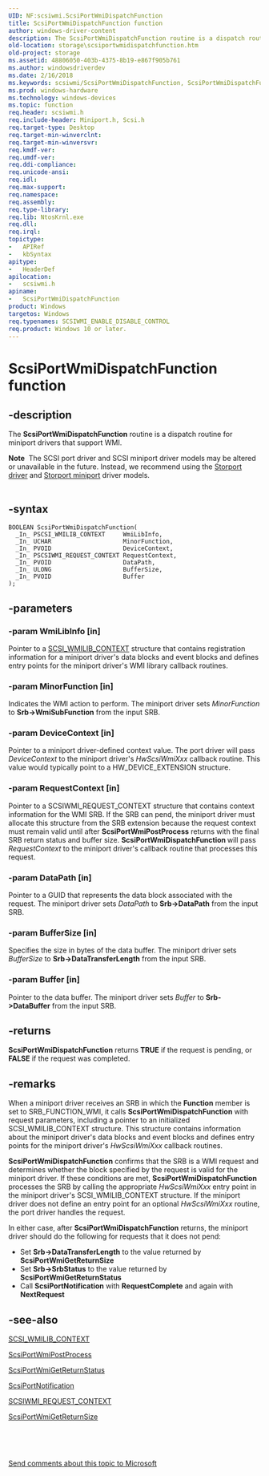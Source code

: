 ```yaml
---
UID: NF:scsiwmi.ScsiPortWmiDispatchFunction
title: ScsiPortWmiDispatchFunction function
author: windows-driver-content
description: The ScsiPortWmiDispatchFunction routine is a dispatch routine for miniport drivers that support WMI.
old-location: storage\scsiportwmidispatchfunction.htm
old-project: storage
ms.assetid: 48806050-403b-4375-8b19-e867f905b761
ms.author: windowsdriverdev
ms.date: 2/16/2018
ms.keywords: scsiwmi/ScsiPortWmiDispatchFunction, ScsiPortWmiDispatchFunction, storage.scsiportwmidispatchfunction, scsiprt_03d0ec2c-b525-48d5-bcc3-cfd89fe020bd.xml, ScsiPortWmiDispatchFunction routine [Storage Devices]
ms.prod: windows-hardware
ms.technology: windows-devices
ms.topic: function
req.header: scsiwmi.h
req.include-header: Miniport.h, Scsi.h
req.target-type: Desktop
req.target-min-winverclnt: 
req.target-min-winversvr: 
req.kmdf-ver: 
req.umdf-ver: 
req.ddi-compliance: 
req.unicode-ansi: 
req.idl: 
req.max-support: 
req.namespace: 
req.assembly: 
req.type-library: 
req.lib: NtosKrnl.exe
req.dll: 
req.irql: 
topictype:
-	APIRef
-	kbSyntax
apitype:
-	HeaderDef
apilocation:
-	scsiwmi.h
apiname:
-	ScsiPortWmiDispatchFunction
product: Windows
targetos: Windows
req.typenames: SCSIWMI_ENABLE_DISABLE_CONTROL
req.product: Windows 10 or later.
---
```


# ScsiPortWmiDispatchFunction function


## -description


The <b>ScsiPortWmiDispatchFunction</b> routine is a dispatch routine for miniport drivers that support WMI. 
<div class="alert"><b>Note</b>  The SCSI port driver and SCSI miniport driver models may be altered or unavailable in the future. Instead, we recommend using the <a href="https://msdn.microsoft.com/en-us/windows/hardware/drivers/storage/storport-driver">Storport driver</a> and <a href="https://msdn.microsoft.com/en-us/windows/hardware/drivers/storage/storport-miniport-drivers">Storport miniport</a> driver models.</div><div> </div>

## -syntax


````
BOOLEAN ScsiPortWmiDispatchFunction(
  _In_ PSCSI_WMILIB_CONTEXT     WmiLibInfo,
  _In_ UCHAR                    MinorFunction,
  _In_ PVOID                    DeviceContext,
  _In_ PSCSIWMI_REQUEST_CONTEXT RequestContext,
  _In_ PVOID                    DataPath,
  _In_ ULONG                    BufferSize,
  _In_ PVOID                    Buffer
);
````


## -parameters




### -param WmiLibInfo [in]

Pointer to a <a href="..\scsiwmi\ns-scsiwmi-_scsiwmilib_context.md">SCSI_WMILIB_CONTEXT</a> structure that contains registration information for a miniport driver's data blocks and event blocks and defines entry points for the miniport driver's WMI library callback routines.


### -param MinorFunction [in]

Indicates the WMI action to perform. The miniport driver sets <i>MinorFunction</i> to <b>Srb-&gt;WmiSubFunction</b> from the input SRB.


### -param DeviceContext [in]

Pointer to a miniport driver-defined context value. The port driver will pass <i>DeviceContext</i> to the miniport driver's <i>HwScsiWmiXxx</i> callback routine. This value would typically point to a HW_DEVICE_EXTENSION structure.


### -param RequestContext [in]

Pointer to a SCSIWMI_REQUEST_CONTEXT structure that contains context information for the WMI SRB. If the SRB can pend, the miniport driver must allocate this structure from the SRB extension because the request context must remain valid until after <b>ScsiPortWmiPostProcess</b> returns with the final SRB return status and buffer size. <b>ScsiPortWmiDispatchFunction </b>will pass <i>RequestContext</i> to the miniport driver's callback routine that processes this request.


### -param DataPath [in]

Pointer to a GUID that represents the data block associated with the request. The miniport driver sets <i>DataPath</i> to <b>Srb-&gt;DataPath</b> from the input SRB.


### -param BufferSize [in]

Specifies the size in bytes of the data buffer. The miniport driver sets <i>BufferSize</i> to <b>Srb-&gt;DataTransferLength</b> from the input SRB.


### -param Buffer [in]

Pointer to the data buffer. The miniport driver sets <i>Buffer</i> to <b>Srb-&gt;DataBuffer</b> from the input SRB.


## -returns



<b>ScsiPortWmiDispatchFunction</b> returns <b>TRUE</b> if the request is pending, or <b>FALSE</b> if the request was completed.




## -remarks



When a miniport driver receives an SRB in which the <b>Function</b> member is set to SRB_FUNCTION_WMI, it calls <b>ScsiPortWmiDispatchFunction</b> with request parameters, including a pointer to an initialized SCSI_WMILIB_CONTEXT structure. This structure contains information about the miniport driver's data blocks and event blocks and defines entry points for the miniport driver's <i>HwScsiWmiXxx</i> callback routines. 

<b>ScsiPortWmiDispatchFunction</b> confirms that the SRB is a WMI request and determines whether the block specified by the request is valid for the miniport driver. If these conditions are met, <b>ScsiPortWmiDispatchFunction</b> processes the SRB by calling the appropriate <i>HwScsiWmiXxx</i> entry point in the miniport driver's SCSI_WMILIB_CONTEXT structure. If the miniport driver does not define an entry point for an optional <i>HwScsiWmiXxx</i> routine, the port driver handles the request.

In either case, after <b>ScsiPortWmiDispatchFunction</b> returns, the miniport driver should do the following for requests that it does not pend:

<ul>
<li>
Set <b>Srb-&gt;DataTransferLength</b> to the value returned by <b>ScsiPortWmiGetReturnSize</b>

</li>
<li>
Set <b>Srb-&gt;SrbStatus</b> to the value returned by <b>ScsiPortWmiGetReturnStatus</b>

</li>
<li>
Call <b>ScsiPortNotification</b> with <b>RequestComplete</b> and again with <b>NextRequest</b>

</li>
</ul>



## -see-also

<a href="..\scsiwmi\ns-scsiwmi-_scsiwmilib_context.md">SCSI_WMILIB_CONTEXT</a>



<a href="..\scsiwmi\nf-scsiwmi-scsiportwmipostprocess.md">ScsiPortWmiPostProcess</a>



<a href="..\scsiwmi\nf-scsiwmi-scsiportwmigetreturnstatus.md">ScsiPortWmiGetReturnStatus</a>



<a href="..\srb\nf-srb-scsiportnotification.md">ScsiPortNotification</a>



<a href="..\scsiwmi\ns-scsiwmi-scsiwmi_request_context.md">SCSIWMI_REQUEST_CONTEXT</a>



<a href="..\scsiwmi\nf-scsiwmi-scsiportwmigetreturnsize.md">ScsiPortWmiGetReturnSize</a>



 

 

<a href="mailto:wsddocfb@microsoft.com?subject=Documentation%20feedback [storage\storage]:%20ScsiPortWmiDispatchFunction routine%20 RELEASE:%20(2/16/2018)&amp;body=%0A%0APRIVACY STATEMENT%0A%0AWe use your feedback to improve the documentation. We don't use your email address for any other purpose, and we'll remove your email address from our system after the issue that you're reporting is fixed. While we're working to fix this issue, we might send you an email message to ask for more info. Later, we might also send you an email message to let you know that we've addressed your feedback.%0A%0AFor more info about Microsoft's privacy policy, see http://privacy.microsoft.com/en-us/default.aspx." title="Send comments about this topic to Microsoft">Send comments about this topic to Microsoft</a>

